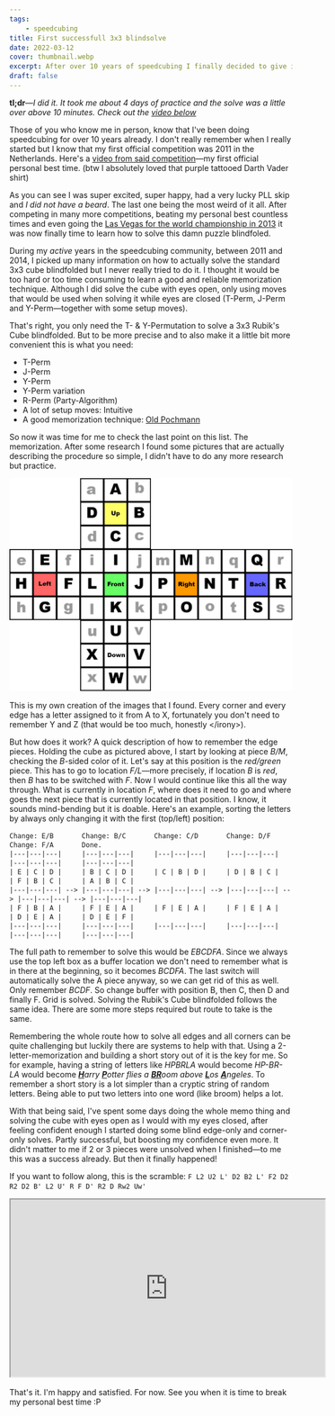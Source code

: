 ```yaml
---
tags:
    - speedcubing
title: First successfull 3x3 blindsolve
date: 2022-03-12
cover: thumbnail.webp
excerpt: After over 10 years of speedcubing I finally decided to give it a try to perform a blindsolve. After a few days I was finally able to do it. Here's how I got there.
draft: false
---
```


**tl;dr**&mdash;*I did it. It took me about 4 days of practice and the solve was a little over above 10 minutes. Check out the [video below](#video)*

Those of you who know me in person, know that I've been doing speedcubing for over 10 years already. I don't really remember when I really started but I know that my first official competition was 2011 in the Netherlands. Here's a [video from said competition](https://youtu.be/DLfM8VXO-GM)&mdash;my first official personal best time. (btw I absolutely loved that purple tattooed Darth Vader shirt)

As you can see I was super excited, super happy, had a very lucky <span class="tooltip" data-text="A lucky coincidence in which you don't need to do the last step of the CFOP system">PLL skip</span> and *I did not have a beard*. The last one being the most weird of it all.
After competing in many more competitions, beating my personal best countless times and even going the [Las Vegas for the world championship in 2013](https://www.youtube.com/watch?v=kcIvwpm4PIc) it was now finally time to learn how to solve this damn puzzle blindfoled.

During my *active* years in the speedcubing community, between 2011 and 2014, I picked up many information on how to actually solve the standard 3x3 cube blindfolded but I never really tried to do it. I thought it would be too hard or too time consuming to learn a good and reliable memorization technique. Although I did solve the cube with eyes open, only using moves that would be used when solving it while eyes are closed (T-Perm, J-Perm and Y-Perm&mdash;together with some setup moves).

That's right, you only need the T- & Y-Permutation to solve a 3x3 Rubik's Cube blindfolded. But to be more precise and to also make it a little bit more convenient this is what you need:

- <span class="tooltip" data-text="R U R' U' R' F R2 U' R' U' R U R' F'">T-Perm</span>
- <span class="tooltip" data-text="R U R' F' R U R' U' R' F R2 U' R' U'">J-Perm</span>
- <span class="tooltip" data-text="F R U' R' U' R U R' F' R U R' U' R' F R F'">Y-Perm</span>
- <span class="tooltip" data-text="R U' R' U' R U R' F' R U R' U' R' F R">Y-Perm variation</span>
- <span class="tooltip" data-text="L U2' L' U2' L F' L' U' L U L F L2' U">R-Perm (Party-Algorithm)</span>
- A lot of setup moves: Intuitive
- A good memorization technique: [Old Pochmann](https://www.speedsolving.com/wiki/index.php/Classic_Pochmann)

So now it was time for me to check the last point on this list. The memorization. After some research I found some pictures that are actually describing the procedure so simple, I didn't have to do any more research but practice.

![Pochmann Memo Technique](pochmann-memo.webp)

This is my own creation of the images that I found. Every corner and every edge has a letter assigned to it from A to X, fortunately you don't need to remember Y and Z (that would be too much, honestly &lt;/irony&gt;).

But how does it work? A quick description of how to remember the edge pieces. Holding the cube as pictured above, I start by looking at piece *B/M*, checking the *B*-sided color of it. Let's say at this position is the *red/green* piece. This has to go to location *F/L*&mdash;more precisely, if location *B* is *red*, then *B* has to be switched with *F*. Now I would continue like this all the way through. What is currently in location *F*, where does it need to go and where goes the next piece that is currently located in that position. I know, it sounds mind-bending but it is doable. Here's an example, sorting the letters by always only changing it with the first (top/left) position:

```markup
Change: E/B       Change: B/C       Change: C/D       Change: D/F       Change: F/A       Done.
|---|---|---|     |---|---|---|     |---|---|---|     |---|---|---|     |---|---|---|     |---|---|---|
| E | C | D |     | B | C | D |     | C | B | D |     | D | B | C |     | F | B | C |     | A | B | C |
|---|---|---| --> |---|---|---| --> |---|---|---| --> |---|---|---| --> |---|---|---| --> |---|---|---|
| F | B | A |     | F | E | A |     | F | E | A |     | F | E | A |     | D | E | A |     | D | E | F |
|---|---|---|     |---|---|---|     |---|---|---|     |---|---|---|     |---|---|---|     |---|---|---|
```

The full path to remember to solve this would be *EBCDFA*. Since we always use the top left box as a buffer location we don't need to remember what is in there at the beginning, so it becomes *BCDFA*. The last switch will automatically solve the A piece anyway, so we can get rid of this as well. Only remember *BCDF*. So change buffer with position B, then C, then D and finally F. Grid is solved. Solving the Rubik's Cube blindfolded follows the same idea. There are some more steps required but route to take is the same.

Remembering the whole route how to solve all edges and all corners can be quite challenging but luckily there are systems to help with that. Using a 2-letter-memorization and building a short story out of it is the key for me. So for example, having a string of letters like *HPBRLA* would become *HP-BR-LA* would become _<u>**H**</u>arry <u>**P**</u>otter flies a <u>**BR**</u>oom above <u>**L**</u>os <u>**A**</u>ngeles_. To remember a short story is a lot simpler than a cryptic string of random letters. Being able to put two letters into one word (like broom) helps a lot.

With that being said, I've spent some days doing the whole memo thing and solving the cube with eyes open as I would with my eyes closed, after feeling confident enough I started doing some blind edge-only and corner-only solves. Partly successful, but boosting my confidence even more. It didn't matter to me if 2 or 3 pieces were unsolved when I finished&mdash;to me this was a success already. But then it finally happened!

If you want to follow along, this is the scramble: `F L2 U2 L' D2 B2 L' F2 D2 R2 D2 B' L2 U' R F D' R2 D Rw2 Uw'`

<iframe width="560" height="315" id="video" src="https://www.youtube.com/embed/FDicNFKlGig?rel=0" title="YouTube video player" allow="accelerometer; autoplay; clipboard-write; encrypted-media; gyroscope; picture-in-picture" allowfullscreen></iframe>

That's it. I'm happy and satisfied. For now. See you when it is time to break my personal best time :P
